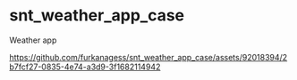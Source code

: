 # snt_weather_app_case

Weather app



https://github.com/furkanagess/snt_weather_app_case/assets/92018394/2b7fcf27-0835-4e74-a3d9-3f1682114942

